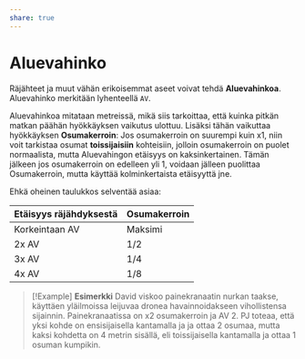 ```yaml
---
share: true
---
```

# Aluevahinko

Räjähteet ja muut vähän erikoisemmat aseet voivat tehdä **Aluevahinkoa**. Aluevahinko merkitään lyhenteellä `AV`.

Aluevahinkoa mitataan metreissä, mikä siis tarkoittaa, että kuinka pitkän matkan päähän hyökkäyksen vaikutus ulottuu. Lisäksi tähän vaikuttaa hyökkäyksen **Osumakerroin**: Jos osumakerroin on suurempi kuin x1, niin voit tarkistaa osumat **toissijaisiin** kohteisiin, jolloin osumakerroin on puolet normaalista, mutta Aluevahingon etäisyys on kaksinkertainen. Tämän jälkeen jos osumakerroin on edelleen yli 1, voidaan jälleen puolittaa Osumakerroin, mutta käyttää kolminkertaista etäisyyttä jne.

Ehkä oheinen taulukkos selventää asiaa:

| Etäisyys räjähdyksestä | Osumakerroin |
| ---------------------- | ------------ |
| Korkeintaan AV         | Maksimi      |
| 2x AV                  | 1/2          |
| 3x AV                  | 1/4          |
| 4x AV                  | 1/8          |

> [!Example]
> **Esimerkki**
> David viskoo painekranaatin nurkan taakse, käyttäen yläilmoissa leijuvaa dronea havainnoidakseen vihollistensa sijainnin. Painekranaatissa on x2 osumakerroin ja AV 2. PJ toteaa, että yksi kohde on ensisijaisella kantamalla ja ja ottaa 2 osumaa, mutta kaksi kohdetta on 4 metrin sisällä, eli toissijaisella kantamalla ja ottaa 1 osuman kumpikin.

